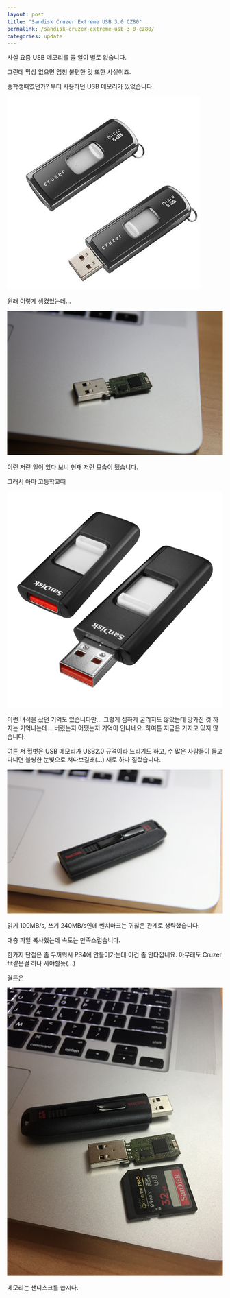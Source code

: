 ```yaml
---
layout: post
title: "Sandisk Cruzer Extreme USB 3.0 CZ80"
permalink: /sandisk-cruzer-extreme-usb-3-0-cz80/
categories: update
---
```

사실 요즘 USB 메모리를 쓸 일이 별로 없습니다.

그런데 막상 없으면 엄청 불편한 것 또한 사실이죠.

중학생때였던가? 부터 사용하던 USB 메모리가 있었습니다.

<img src="/images/Ny6WoboSb.jpg" alt="niceb5y blog" class="w-full">

원래 이렇게 생겼었는데...

<img src="/images/VySQsbsBZ.jpg" alt="niceb5y blog" class="w-full">

이런 저런 일이 있다 보니 현재 저런 모습이 됐습니다.

그래서 아마 고등학교때

<img src="/images/Ny8EiWsr-.jpg" alt="niceb5y blog" class="w-full">

이런 녀석을 샀던 기억도 있습니다만... 그렇게 심하게 굴리지도 않았는데 망가진 것 까지는 기억나는데... 버렸는지 어쨌는지 기억이 안나네요. 하여튼 지금은 가지고 있지 않습니다.

여튼 저 헐벗은 USB 메모리가 USB2.0 규격이라 느리기도 하고, 수 많은 사람들이 들고다니면 불쌍한 눈빛으로 쳐다보길래(...) 새로 하나 질렀습니다.

<img src="/images/4J9Ls-jHW.jpg" alt="niceb5y blog" class="w-full">

읽기 100MB/s, 쓰기 240MB/s인데 벤치마크는 귀찮은 관계로 생략했습니다.

대충 파일 복사했는데 속도는 만족스럽습니다.

한가지 단점은 좀 두꺼워서 PS4에 안들어가는데 이건 좀 안타깝네요. 아무래도 Cruzer fit같은걸 하나 사야할듯(...)

<del>결론은</del>

<img src="/images/NkT_sbjBW.jpg" alt="niceb5y blog" class="w-full">

<del>메모리는 샌디스크를 씁시다.</del>

